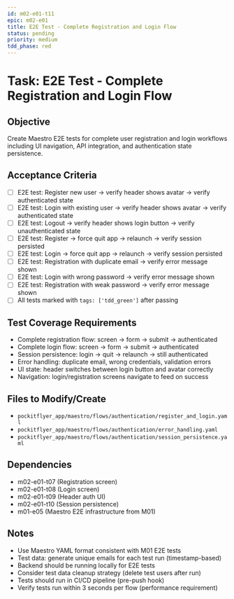 ```yaml
---
id: m02-e01-t11
epic: m02-e01
title: E2E Test - Complete Registration and Login Flow
status: pending
priority: medium
tdd_phase: red
---
```


# Task: E2E Test - Complete Registration and Login Flow

## Objective
Create Maestro E2E tests for complete user registration and login workflows including UI navigation, API integration, and authentication state persistence.

## Acceptance Criteria
- [ ] E2E test: Register new user → verify header shows avatar → verify authenticated state
- [ ] E2E test: Login with existing user → verify header shows avatar → verify authenticated state
- [ ] E2E test: Logout → verify header shows login button → verify unauthenticated state
- [ ] E2E test: Register → force quit app → relaunch → verify session persisted
- [ ] E2E test: Login → force quit app → relaunch → verify session persisted
- [ ] E2E test: Registration with duplicate email → verify error message shown
- [ ] E2E test: Login with wrong password → verify error message shown
- [ ] E2E test: Registration with weak password → verify error message shown
- [ ] All tests marked with `tags: ['tdd_green']` after passing

## Test Coverage Requirements
- Complete registration flow: screen → form → submit → authenticated
- Complete login flow: screen → form → submit → authenticated
- Session persistence: login → quit → relaunch → still authenticated
- Error handling: duplicate email, wrong credentials, validation errors
- UI state: header switches between login button and avatar correctly
- Navigation: login/registration screens navigate to feed on success

## Files to Modify/Create
- `pockitflyer_app/maestro/flows/authentication/register_and_login.yaml`
- `pockitflyer_app/maestro/flows/authentication/error_handling.yaml`
- `pockitflyer_app/maestro/flows/authentication/session_persistence.yaml`

## Dependencies
- m02-e01-t07 (Registration screen)
- m02-e01-t08 (Login screen)
- m02-e01-t09 (Header auth UI)
- m02-e01-t10 (Session persistence)
- m01-e05 (Maestro E2E infrastructure from M01)

## Notes
- Use Maestro YAML format consistent with M01 E2E tests
- Test data: generate unique emails for each test run (timestamp-based)
- Backend should be running locally for E2E tests
- Consider test data cleanup strategy (delete test users after run)
- Tests should run in CI/CD pipeline (pre-push hook)
- Verify tests run within 3 seconds per flow (performance requirement)
